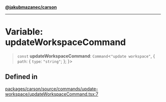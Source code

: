 [**@jakubmazanec/carson**](../README.md)

---

# Variable: updateWorkspaceCommand

> `const` **updateWorkspaceCommand**: `Command`\<`"update workspace"`, \{ `path`: \{ `type`:
> `"string"`; \}; \}\>

## Defined in

[packages/carson/source/commands/update-workspace/updateWorkspaceCommand.tsx:7](https://github.com/jakubmazanec/tools/blob/4bb343d3736e4f9f11a014de3241c6054262151e/packages/carson/source/commands/update-workspace/updateWorkspaceCommand.tsx#L7)
